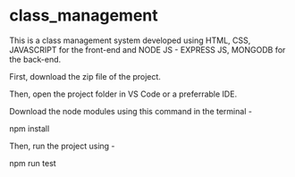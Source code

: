# class_management
This is a class management system developed using HTML, CSS, JAVASCRIPT for the front-end and NODE JS - EXPRESS JS, MONGODB for the back-end.

First, download the zip file of the project.

Then, open the project folder in VS Code or a preferrable IDE.

Download the node modules using this command in the terminal - 

npm install

Then, run the project using - 

npm run test

